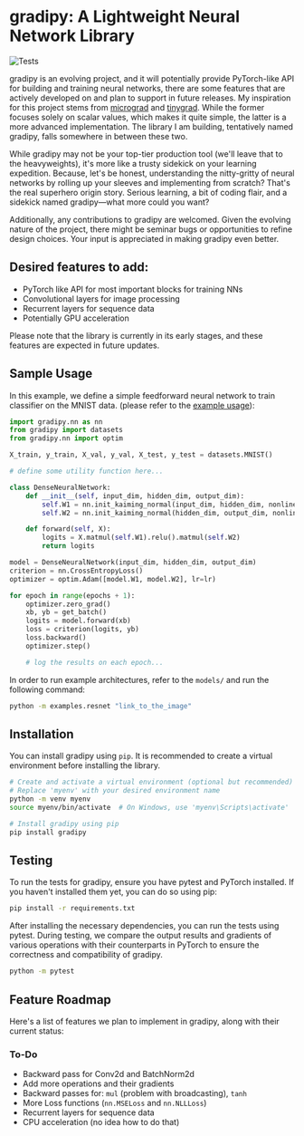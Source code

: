 
# gradipy: A Lightweight Neural Network Library
![Tests](https://github.com/eljanmahammadli/gradipy/actions/workflows/ci.yml/badge.svg)

gradipy is an evolving project, and it will potentially provide PyTorch-like API for building and training neural networks, there are some features that are actively developed on and plan to support in future releases. My inspiration for this project stems from [micrograd](https://github.com/karpathy/micrograd/tree/master) and [tinygrad](https://github.com/tinygrad/tinygrad). While the former focuses solely on scalar values, which makes it quite simple, the latter is a more advanced implementation. The library I am building, tentatively named gradipy, falls somewhere in between these two.

While gradipy may not be your top-tier production tool (we'll leave that to the heavyweights), it's more like a trusty sidekick on your learning expedition. Because, let's be honest, understanding the nitty-gritty of neural networks by rolling up your sleeves and implementing from scratch? That's the real superhero origin story. Serious learning, a bit of coding flair, and a sidekick named gradipy—what more could you want?

Additionally, any contributions to gradipy are welcomed. Given the evolving nature of the project, there might be seminar bugs or opportunities to refine design choices. Your input is appreciated in making gradipy even better.

## Desired features to add:
- PyTorch like API for most important blocks for training NNs 
- Convolutional layers for image processing
- Recurrent layers for sequence data
- Potentially GPU acceleration

Please note that the library is currently in its early stages, and these features are expected in future updates.



## Sample Usage

In this example, we define a simple feedforward neural network to train classifier on the MNIST data. (please refer to the [example usage](https://github.com/eljanmahammadli/gradipy/blob/main/examples/mnist.py)): 

```python
import gradipy.nn as nn
from gradipy import datasets
from gradipy.nn import optim

X_train, y_train, X_val, y_val, X_test, y_test = datasets.MNIST()

# define some utility function here...

class DenseNeuralNetwork:
    def __init__(self, input_dim, hidden_dim, output_dim):
        self.W1 = nn.init_kaiming_normal(input_dim, hidden_dim, nonlinearity="relu")
        self.W2 = nn.init_kaiming_normal(hidden_dim, output_dim, nonlinearity="relu")

    def forward(self, X):
        logits = X.matmul(self.W1).relu().matmul(self.W2)
        return logits

model = DenseNeuralNetwork(input_dim, hidden_dim, output_dim)
criterion = nn.CrossEntropyLoss()
optimizer = optim.Adam([model.W1, model.W2], lr=lr)

for epoch in range(epochs + 1):
    optimizer.zero_grad()
    xb, yb = get_batch()
    logits = model.forward(xb)
    loss = criterion(logits, yb)
    loss.backward()
    optimizer.step()

    # log the results on each epoch...
```
In order to run example architectures, refer to the `models/` and run the following command:
```bash
python -m examples.resnet "link_to_the_image"
```

## Installation
You can install gradipy using `pip`. It is recommended to create a virtual environment before installing the library.
```bash
# Create and activate a virtual environment (optional but recommended)
# Replace 'myenv' with your desired environment name
python -m venv myenv
source myenv/bin/activate  # On Windows, use 'myenv\Scripts\activate'

# Install gradipy using pip
pip install gradipy
```

## Testing
To run the tests for gradipy, ensure you have pytest and PyTorch installed. If you haven't installed them yet, you can do so using pip:
```bash
pip install -r requirements.txt
```
After installing the necessary dependencies, you can run the tests using pytest. During testing, we compare the output results and gradients of various operations with their counterparts in PyTorch to ensure the correctness and compatibility of gradipy.
```bash
python -m pytest
```

## Feature Roadmap
Here's a list of features we plan to implement in gradipy, along with their current status:

### To-Do
- Backward pass for Conv2d and BatchNorm2d
- Add more operations and their gradients
- Backward passes for: `mul` (problem with broadcasting), `tanh`
- More Loss functions (`nn.MSELoss` and `nn.NLLLoss`)
- Recurrent layers for sequence data
- CPU acceleration (no idea how to do that)
